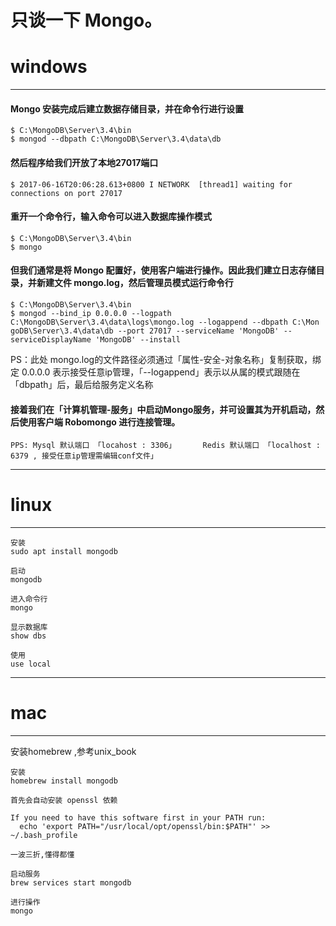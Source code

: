 # 只谈一下 Mongo。

# windows

---

#### Mongo 安装完成后建立数据存储目录，并在命令行进行设置

```
$ C:\MongoDB\Server\3.4\bin
$ mongod --dbpath C:\MongoDB\Server\3.4\data\db
```

#### 然后程序给我们开放了本地27017端口

```
$ 2017-06-16T20:06:28.613+0800 I NETWORK  [thread1] waiting for connections on port 27017
```

#### 重开一个命令行，输入命令可以进入数据库操作模式

```
$ C:\MongoDB\Server\3.4\bin
$ mongo
```

#### 但我们通常是将 Mongo 配置好，使用客户端进行操作。因此我们建立日志存储目录，并新建文件 mongo.log，然后管理员模式运行命令行

```
$ C:\MongoDB\Server\3.4\bin
$ mongod --bind_ip 0.0.0.0 --logpath C:\MongoDB\Server\3.4\data\logs\mongo.log --logappend --dbpath C:\Mon goDB\Server\3.4\data\db --port 27017 --serviceName 'MongoDB' --serviceDisplayName 'MongoDB' --install
```

PS：此处 mongo.log的文件路径必须通过「属性-安全-对象名称」复制获取，绑定 0.0.0.0 表示接受任意ip管理，「--logappend」表示以从属的模式跟随在「dbpath」后，最后给服务定义名称

#### 接着我们在「计算机管理-服务」中启动Mongo服务，并可设置其为开机启动，然后使用客户端 Robomongo 进行连接管理。

```
PPS: Mysql 默认端口 「locahost : 3306」      Redis 默认端口 「localhost : 6379 , 接受任意ip管理需编辑conf文件」
```

---

# linux

---

```
安装
sudo apt install mongodb

启动
mongodb

进入命令行
mongo

显示数据库
show dbs

使用
use local
```

---

# mac

---

安装homebrew ,参考unix\_book

```
安装
homebrew install mongodb

首先会自动安装 openssl 依赖

If you need to have this software first in your PATH run:
  echo 'export PATH="/usr/local/opt/openssl/bin:$PATH"' >> ~/.bash_profile
  
一波三折,懂得都懂

启动服务
brew services start mongodb

进行操作
mongo
```



